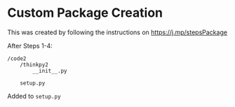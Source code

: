 # Custom Package Creation

This was created by following the instructions on https://j.mp/stepsPackage

After Steps 1-4: 

```
/code2
    /thinkpy2
        __init__.py
        
    setup.py
```

Added to `setup.py`
